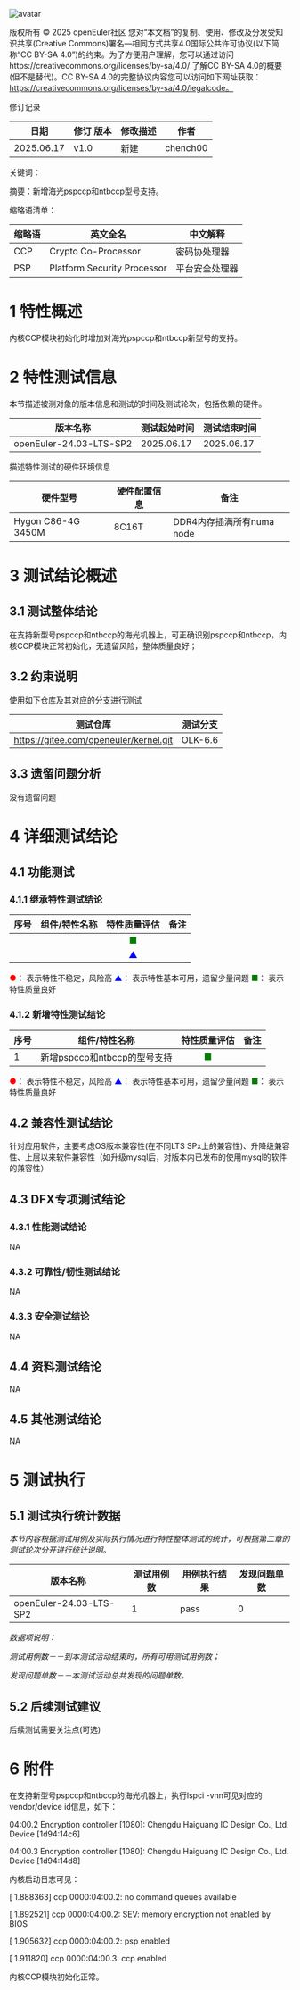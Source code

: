 ![avatar](../../images/openEuler.png)


版权所有 © 2025  openEuler社区
 您对“本文档”的复制、使用、修改及分发受知识共享(Creative Commons)署名—相同方式共享4.0国际公共许可协议(以下简称“CC BY-SA 4.0”)的约束。为了方便用户理解，您可以通过访问https://creativecommons.org/licenses/by-sa/4.0/ 了解CC BY-SA 4.0的概要 (但不是替代)。CC BY-SA 4.0的完整协议内容您可以访问如下网址获取：https://creativecommons.org/licenses/by-sa/4.0/legalcode。

修订记录

| 日期 | 修订   版本 | 修改描述 | 作者 |
| ---- | ----------- | -------- | ---- |
| 2025.06.17 | v1.0 | 新建 | chench00 |

关键词：

摘要：新增海光pspccp和ntbccp型号支持。

缩略语清单：

| 缩略语 | 英文全名 | 中文解释 |
| ------ | -------- | -------- |
|  CCP   |Crypto Co-Processor|密码协处理器|
| PSP |Platform Security Processor|平台安全处理器|

# 1     特性概述

内核CCP模块初始化时增加对海光pspccp和ntbccp新型号的支持。

# 2     特性测试信息

本节描述被测对象的版本信息和测试的时间及测试轮次，包括依赖的硬件。

| 版本名称                | 测试起始时间 | 测试结束时间 |
| ----------------------- | ------------ | ------------ |
| openEuler-24.03-LTS-SP2 | 2025.06.17   | 2025.06.17   |

描述特性测试的硬件环境信息

| 硬件型号 | 硬件配置信息 | 备注 |
| -------- | ------------ | ---- |
| Hygon C86-4G 3450M | 8C16T | DDR4内存插满所有numa node |

# 3     测试结论概述

## 3.1   测试整体结论

在支持新型号pspccp和ntbccp的海光机器上，可正确识别pspccp和ntbccp，内核CCP模块正常初始化，无遗留风险，整体质量良好；

## 3.2   约束说明

使用如下仓库及其对应的分支进行测试

| 测试仓库                               | 测试分支 |
| -------------------------------------- | -------- |
| https://gitee.com/openeuler/kernel.git | OLK-6.6  |



## 3.3   遗留问题分析

没有遗留问题

# 4 详细测试结论

## 4.1 功能测试
### 4.1.1 继承特性测试结论

| 序号 | 组件/特性名称 | 特性质量评估 | 备注 |
| --- | ----------- | :--------: | --- |
| | | <font color=green>■</font> |   |
| | | <font color=blue>▲</font> |   |

<font color=red>●</font>： 表示特性不稳定，风险高
<font color=blue>▲</font>： 表示特性基本可用，遗留少量问题
<font color=green>■</font>： 表示特性质量良好

### 4.1.2 新增特性测试结论

| 序号 | 组件/特性名称 | 特性质量评估 | 备注 |
| --- | ----------- | :--------: | --- |
| 1 | 新增pspccp和ntbccp的型号支持 | <font color=green>■</font> |   |

<font color=red>●</font>： 表示特性不稳定，风险高
<font color=blue>▲</font>： 表示特性基本可用，遗留少量问题
<font color=green>■</font>： 表示特性质量良好

## 4.2 兼容性测试结论

针对应用软件，主要考虑OS版本兼容性(在不同LTS SPx上的兼容性)、升降级兼容性、上层以来软件兼容性（如升级mysql后，对版本内已发布的使用mysql的软件的兼容性）

## 4.3 DFX专项测试结论

### 4.3.1 性能测试结论

NA

### 4.3.2 可靠性/韧性测试结论

NA

### 4.3.3 安全测试结论

NA

## 4.4 资料测试结论

NA

## 4.5 其他测试结论

NA

# 5     测试执行

## 5.1   测试执行统计数据

*本节内容根据测试用例及实际执行情况进行特性整体测试的统计，可根据第二章的测试轮次分开进行统计说明。*

| 版本名称                | 测试用例数 | 用例执行结果 | 发现问题单数 |
| ----------------------- | ---------- | ------------ | ------------ |
| openEuler-24.03-LTS-SP2 | 1          | pass         | 0            |

*数据项说明：*

*测试用例数－－到本测试活动结束时，所有可用测试用例数；*

*发现问题单数－－本测试活动总共发现的问题单数。*

## 5.2   后续测试建议

后续测试需要关注点(可选)

# 6     附件

在支持新型号pspccp和ntbccp的海光机器上，执行lspci -vnn可见对应的vendor/device id信息，如下：

04:00.2 Encryption controller [1080]: Chengdu Haiguang IC Design Co., Ltd. Device [1d94:14c6]

04:00.3 Encryption controller [1080]: Chengdu Haiguang IC Design Co., Ltd. Device [1d94:14d8]

内核启动日志可见：

[    1.888363] ccp 0000:04:00.2: no command queues available

[    1.892521] ccp 0000:04:00.2: SEV: memory encryption not enabled by BIOS

[    1.905632] ccp 0000:04:00.2: psp enabled

[    1.911820] ccp 0000:04:00.3: ccp enabled

内核CCP模块初始化正常。

 



 

 
